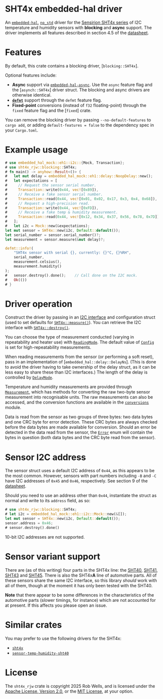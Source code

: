 # SHT4x embedded-hal driver

An [`embedded-hal`], [`no_std`] driver for the [Sensirion SHT4x series][sht4x]
of I2C temperature and humidity sensors with **blocking** and **async**
support. The driver implements all features described in section 4.5 of the
[datasheet].

# Features

By default, this crate contains a blocking driver, [`blocking::SHT4x`].

Optional features include:

- **Async** support via [`embedded-hal-async`]. Use the `async` feature flag
  and the [`asynch::SHT4x`] driver struct. The blocking and async drivers are
  otherwise identical.
- **[`defmt`]** support through the `defmt` feature flag.
- **Fixed-point** conversions (instead of `f32` floating-point) through the
  `fixed` feature flag and the [`fixed`] crate.

You can remove the blocking driver by passing `--no-default-features` to
`cargo add`, or adding `default-features = false` to the dependency spec in
your `Cargo.toml`.

[`defmt`]: https://defmt.ferrous-systems.com/

# Example usage

```rust
# use embedded_hal_mock::eh1::i2c::{Mock, Transaction};
# use sht4x_rjw::blocking::SHT4x;
# fn main() -> anyhow::Result<()> {
#   let mut delay = embedded_hal_mock::eh1::delay::NoopDelay::new();
#   let expectations = [
#     // Request the sensor serial number.
#     Transaction::write(0x44, vec![0x89]),
#     // Receive a fake sensor serial number.
#     Transaction::read(0x44, vec![0x01, 0x02, 0x17, 0x3, 0x4, 0x68]),
#     // Request a high-precision read.
#     Transaction::write(0x44, vec![0xFD]),
#     // Receive a fake temp & humidity measurement.
#     Transaction::read(0x44, vec![0x12, 0x34, 0x37, 0x56, 0x78, 0x7D])
#   ];
#   let i2c = Mock::new(&expectations);
let mut sensor = SHT4x::new(i2c, Default::default());
let serial_number = sensor.serial_number()?;
let measurement = sensor.measure(&mut delay)?;

defmt::info!(
    "SHT4x sensor with serial {}, currently: {}°C, {}%RH",
    serial_number,
    measurement.celsius(),
    measurement.humidity()
);
#   sensor.destroy().done();    // Call done on the I2C mock.
#   Ok(())
# }
```

# Driver operation

Construct the driver by passing in an [I2C interface] and configuration struct
(used to set defaults for [`SHT4x::measure()`]). You can retrieve the I2C
interface with [`SHT4x::destroy()`].

You can choose the type of measurement conducted (varying in repeatability
and heater use) with [`ReadingMode`]. The default value of [`Config`] is set
for high-repeatability measurements.

When reading measurements from the sensor (or performing a soft reset), pass
in an implementation of [`embedded_hal::delay::DelayNs`]. (This is done to avoid
the driver having to take ownership of the delay struct, as it can be less easy
to share these than I2C interfaces.) The length of the delay is controlled by
[`DelayMode`].

Temperature and humidity measurements are provided through [`Measurement`],
which has methods for converting the raw two-byte sensor measurement into
recognisable units. The raw measurements can also be accessed, and the
conversion functions are available in the [`conversions`] module.

Data is read from the sensor as two groups of three bytes: two data bytes and
one CRC byte for error detection. These CRC bytes are always checked before the
data bytes are made available for conversion. Should an error be detected in
the data read from the sensor, the [`Error`] enum will contain the bytes in
question (both data bytes and the CRC byte read from the sensor).

[I2C interface]: embedded_hal::i2c::I2c
[`SHT4x::destroy()`]: crate::blocking::SHT4x::destroy()
[`SHT4x::measure()`]: crate::blocking::SHT4x::measure()
[`ReadingMode`]: crate::common::ReadingMode
[`Measurement`]: crate::common::Measurement
[`conversions`]: crate::conversions
[`Error`]: crate::error::Error
[`Config`]: crate::common::Config
[`DelayMode`]: crate::common::DelayMode

# Sensor I2C address

The sensor struct uses a default I2C address of `0x44`, as this appears to be
the most common. However, sensors with part numbers including `-B` and `-C`
have I2C addresses of `0x45` and `0x46`, respectively. See section 9 of the
[datasheet].

Should you need to use an address other than `0x44`, instantiate the struct
as normal and write to its `address` field, as so:

```rust
# use sht4x_rjw::blocking::SHT4x;
# let i2c = embedded_hal_mock::eh1::i2c::Mock::new(&[]);
let mut sensor = SHT4x::new(i2c, Default::default());
sensor.address = 0x46;
# sensor.destroy().done()
```

10-bit I2C addresses are not supported.

# Sensor variant support

There are (as of this writing) four parts in the SHT4x line: the [SHT40], [SHT41],
[SHT43] and [SHT45]. There is also the SHT4x**A** line of automotive parts. All of
these sensors share the same I2C interface, so this library _should_ work with
all of them, though at the moment it has only been tested with the SHT40.

**Note** that there appear to be some differences in the characteristics of the
automotive parts (slower timings, for instance) which are not accounted for at
present. If this affects you please open an issue.

# Similar crates

You may prefer to use the following drivers for the SHT4x:

- [`sht4x`](https://github.com/sirhcel/sht4x)
- [`sensor-temp-humidity-sht40`](https://github.com/lc525/sensor-temp-humidity-sht40-rs)

# License

The `sht4x_rjw` crate is copyright 2025 Rob Wells, and is licensed under the
[Apache License, Version 2.0], or the [MIT License], at your option.

[`embedded-hal`]: https://docs.rs/embedded-hal/latest/embedded_hal/
[`embedded-hal-async`]: https://docs.rs/embedded-hal-async/latest/embedded_hal_async/
[`no_std`]: https://doc.rust-lang.org/reference/names/preludes.html#the-no_std-attribute
[sht4x]: https://developer.sensirion.com/product-support/sht4x-humidity-and-temperature-sensor
[datasheet]: https://sensirion.com/media/documents/33FD6951/67EB9032/HT_DS_Datasheet_SHT4x_5.pdf
[SHT40]: https://sensirion.com/products/catalog/SHT40
[SHT41]: https://sensirion.com/products/catalog/SHT41
[SHT43]: https://sensirion.com/products/catalog/SHT43
[SHT45]: https://sensirion.com/products/catalog/SHT45
[Apache License, Version 2.0]: https://opensource.org/license/apache-2-0
[MIT License]: https://opensource.org/license/mit
